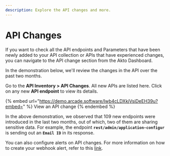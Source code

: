 ```yaml
---
description: Explore the API changes and more.
---
```


# API Changes

If you want to check all the API endpoints and Parameters that have been newly added to your API collection or APIs that have experienced changes, you can navigate to the API change section from the Akto Dashboard.

In the demonstration below, we'll review the changes in the API over the past two months.

Go to the **API Inventory > API Changes**. All new APIs are listed here. Click on any new **API endpoint** to view its details.&#x20;

{% embed url="https://demo.arcade.software/Iwb4cLDXkjVsiDeEH39u?embed=" %}
View an API change
{% endembed %}

In the above demonstration, we observed that 109 new endpoints were introduced in the last two months, out of which, two of them are sharing sensitive data. For example, the endpoint **`rest/admin/application-configur`** is sending out an **`Email ID`** in its response.

You can also configure alerts on API changes.  For more information on how to create your webhook alert, refer to this [link](https://docs.akto.io/api-inventory/how-to/configure-alerts-on-api-changes).
